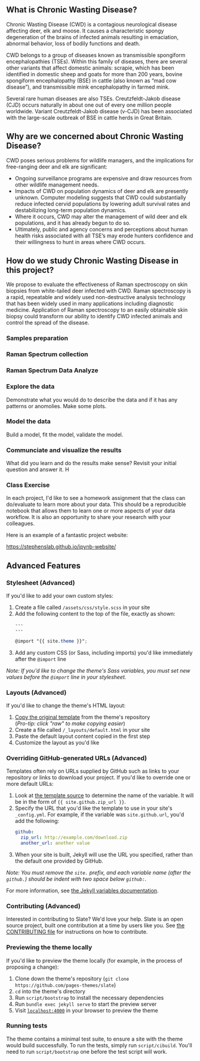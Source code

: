 ## What is Chronic Wasting Disease?

Chronic Wasting Disease (CWD) is a contagious neurological disease affecting deer, elk and moose. It causes a characteristic spongy degeneration of the brains of infected animals resulting in emaciation, abnormal behavior, loss of bodily functions and death.

CWD belongs to a group of diseases known as transmissible spongiform encephalopathies (TSEs). Within this family of diseases, there are several other variants that affect domestic animals: scrapie, which has been identified in domestic sheep and goats for more than 200 years, bovine spongiform encephalopathy (BSE) in cattle (also known as “mad cow disease”), and transmissible mink encephalopathy in farmed mink.

Several rare human diseases are also TSEs. Creutzfeldt-Jakob disease (CJD) occurs naturally in about one out of every one million people worldwide. Variant Creutzfeldt-Jakob disease (v-CJD) has been associated with the large-scale outbreak of BSE in cattle herds in Great Britain.

## Why are we concerned about Chronic Wasting Disease?

CWD poses serious problems for wildlife managers, and the implications for free-ranging deer and elk are significant:

* Ongoing surveillance programs are expensive and draw resources from other wildlife management needs.
* Impacts of CWD on population dynamics of deer and elk are presently unknown. Computer modeling suggests that CWD could substantially reduce infected cervid populations by lowering adult survival rates and destabilizing long-term population dynamics.
* Where it occurs, CWD may alter the management of wild deer and elk populations, and it has already begun to do so.
* Ultimately, public and agency concerns and perceptions about human health risks associated with all TSE’s may erode hunters confidence and their willingness to hunt in areas where CWD occurs.

## How do we study Chronic Wasting Disease in this project?

We propose to evaluate the effectiveness of Raman spectroscopy on skin biopsies from white-tailed deer infected with CWD.  Raman spectroscopy is a rapid, repeatable and widely used non-destructive analysis technology that has been widely used in many applications including diagnostic medicine. Application of Raman spectroscopy to an easily obtainable skin biopsy could transform our ability to identify CWD infected animals and control the spread of the disease.

### Samples preparation



### Raman Spectrum collection 



### Raman Spectrum Data Analyze






### Explore the data

Demonstrate what you would do to describe the data and if it has any patterns or anomolies.  Make some plots.

### Model the data

Build a model, fit the model, validate the model.

### Communciate and visualize the results

What did you learn and do the results make sense?  Revisit your initial question and answer it.  H

### Class Exercise

In each project, I'd like to see a homework assignment that the class can do/evaluate to learn more about your data.  This should be a reproducible notebook that allows them to learn one or more aspects of your data workflow.  It is also an opportunity to share your research with your colleagues.

Here is an example of a fantastic project website:

https://stephenslab.github.io/ipynb-website/

## Advanced Features

### Stylesheet (Advanced)

If you'd like to add your own custom styles:

1. Create a file called `/assets/css/style.scss` in your site
2. Add the following content to the top of the file, exactly as shown:
    ```scss
    ---
    ---

    @import "{{ site.theme }}";
    ```
3. Add any custom CSS (or Sass, including imports) you'd like immediately after the `@import` line

*Note: If you'd like to change the theme's Sass variables, you must set new values before the `@import` line in your stylesheet.*

### Layouts (Advanced)

If you'd like to change the theme's HTML layout:

1. [Copy the original template](https://github.com/pages-themes/slate/blob/master/_layouts/default.html) from the theme's repository<br />(*Pro-tip: click "raw" to make copying easier*)
2. Create a file called `/_layouts/default.html` in your site
3. Paste the default layout content copied in the first step
4. Customize the layout as you'd like

### Overriding GitHub-generated URLs (Advanced)

Templates often rely on URLs supplied by GitHub such as links to your repository or links to download your project. If you'd like to override one or more default URLs:

1. Look at [the template source](https://github.com/pages-themes/slate/blob/master/_layouts/default.html) to determine the name of the variable. It will be in the form of `{{ site.github.zip_url }}`.
2. Specify the URL that you'd like the template to use in your site's `_config.yml`. For example, if the variable was `site.github.url`, you'd add the following:
    ```yml
    github:
      zip_url: http://example.com/download.zip
      another_url: another value
    ```
3. When your site is built, Jekyll will use the URL you specified, rather than the default one provided by GitHub.

*Note: You must remove the `site.` prefix, and each variable name (after the `github.`) should be indent with two space below `github:`.*

For more information, see [the Jekyll variables documentation](https://jekyllrb.com/docs/variables/).


### Contributing (Advanced)

Interested in contributing to Slate? We'd love your help. Slate is an open source project, built one contribution at a time by users like you. See [the CONTRIBUTING file](docs/CONTRIBUTING.md) for instructions on how to contribute.

### Previewing the theme locally

If you'd like to preview the theme locally (for example, in the process of proposing a change):

1. Clone down the theme's repository (`git clone https://github.com/pages-themes/slate`)
2. `cd` into the theme's directory
3. Run `script/bootstrap` to install the necessary dependencies
4. Run `bundle exec jekyll serve` to start the preview server
5. Visit [`localhost:4000`](http://localhost:4000) in your browser to preview the theme

### Running tests

The theme contains a minimal test suite, to ensure a site with the theme would build successfully. To run the tests, simply run `script/cibuild`. You'll need to run `script/bootstrap` one before the test script will work.
